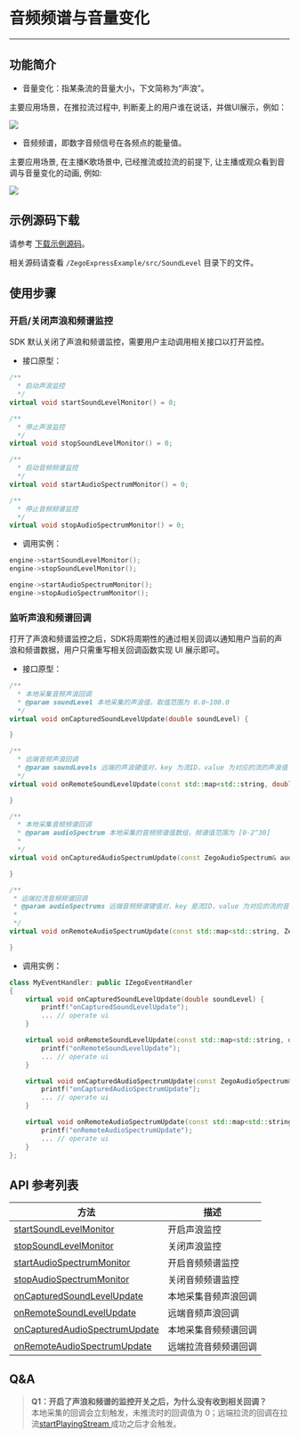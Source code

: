 # 音频频谱与音量变化

- - -

## 功能简介

- 音量变化：指某条流的音量大小，下文简称为“声浪”。

主要应用场景，在推拉流过程中, 判断麦上的用户谁在说话，并做UI展示，例如：

<Frame width="512" height="auto" caption=""><img src="https://doc-media.zego.im/sdk-doc/Pics/Android/ZegoLiveRoom/SoundLevel.png" /></Frame>

- 音频频谱，即数字音频信号在各频点的能量值。

主要应用场景, 在主播K歌场景中, 已经推流或拉流的前提下, 让主播或观众看到音调与音量变化的动画, 例如:

<Frame width="512" height="auto" caption=""><img src="https://doc-media.zego.im/sdk-doc/Pics/Android/ZegoLiveRoom/FrequencySpectrum.png" /></Frame>

## 示例源码下载

请参考 [下载示例源码](/real-time-video-windows-cpp/quick-start/run-example-code)。

相关源码请查看 `/ZegoExpressExample/src/SoundLevel` 目录下的文件。

## 使用步骤

### 开启/关闭声浪和频谱监控

SDK 默认关闭了声浪和频谱监控，需要用户主动调用相关接口以打开监控。

- 接口原型：

```cpp
/**
  * 启动声浪监控
  */
virtual void startSoundLevelMonitor() = 0;

/**
  * 停止声浪监控
  */
virtual void stopSoundLevelMonitor() = 0;

/**
  * 启动音频频谱监控
  */
virtual void startAudioSpectrumMonitor() = 0;

/**
  * 停止音频频谱监控
  */
virtual void stopAudioSpectrumMonitor() = 0;
```

- 调用实例：

```cpp
engine->startSoundLevelMonitor();
engine->stopSoundLevelMonitor();

engine->startAudioSpectrumMonitor();
engine->stopAudioSpectrumMonitor();
```

### 监听声浪和频谱回调

打开了声浪和频谱监控之后，SDK将周期性的通过相关回调以通知用户当前的声浪和频谱数据，用户只需重写相关回调函数实现 UI 展示即可。

- 接口原型：

```cpp
/**
  * 本地采集音频声浪回调
  * @param soundLevel 本地采集的声浪值，取值范围为 0.0~100.0
  */
virtual void onCapturedSoundLevelUpdate(double soundLevel) {

}

/**
  * 远端音频声浪回调
  * @param soundLevels 远端的声浪键值对，key 为流ID，value 为对应的流的声浪值
  */
virtual void onRemoteSoundLevelUpdate(const std::map<std::string, double>& soundLevels) {

}

/**
  * 本地采集音频频谱回调
  * @param audioSpectrum 本地采集的音频频谱值数组，频谱值范围为 [0-2^30]
  *
  */
virtual void onCapturedAudioSpectrumUpdate(const ZegoAudioSpectrum& audioSpectrum) {

}

/**
 * 远端拉流音频频谱回调
 * @param audioSpectrums 远端音频频谱键值对，key 是流ID，value 为对应的流的音频频谱值数组，频谱值范围为 [0-2^30]
 *
 */
virtual void onRemoteAudioSpectrumUpdate(const std::map<std::string, ZegoAudioSpectrum>& audioSpectrums) {

}
```

- 调用实例：

```cpp
class MyEventHandler: public IZegoEventHandler
{
    virtual void onCapturedSoundLevelUpdate(double soundLevel) {
        printf("onCapturedSoundLevelUpdate");
        ... // operate ui
    }

    virtual void onRemoteSoundLevelUpdate(const std::map<std::string, double>& soundLevels) {
        printf("onRemoteSoundLevelUpdate");
        ... // operate ui
    }

    virtual void onCapturedAudioSpectrumUpdate(const ZegoAudioSpectrum& audioSpectrum) {
        printf("onCapturedAudioSpectrumUpdate");
        ... // operate ui
    }

    virtual void onRemoteAudioSpectrumUpdate(const std::map<std::string, ZegoAudioSpectrum>& audioSpectrums) {
        printf("onRemoteAudioSpectrumUpdate");
        ... // operate ui
    }
};
```

## API 参考列表

| 方法 | 描述 |
|-------|--------|
| [startSoundLevelMonitor ](https://doc-zh.zego.im/zh/api?doc=Express_Video_SDK_API~CPP~class~zego-express-i-zego-express-engine#start-sound-level-monitor) | 开启声浪监控 |
| [stopSoundLevelMonitor ](https://doc-zh.zego.im/zh/api?doc=Express_Video_SDK_API~CPP~class~zego-express-i-zego-express-engine#stop-sound-level-monitor) | 关闭声浪监控 |
| [startAudioSpectrumMonitor ](https://doc-zh.zego.im/zh/api?doc=Express_Video_SDK_API~CPP~class~zego-express-i-zego-express-engine#start-audio-spectrum-monitor) | 开启音频频谱监控 |
| [stopAudioSpectrumMonitor ](https://doc-zh.zego.im/zh/api?doc=Express_Video_SDK_API~CPP~class~zego-express-i-zego-express-engine#stop-audio-spectrum-monitor) | 关闭音频频谱监控 |
| [onCapturedSoundLevelUpdate ](https://doc-zh.zego.im/zh/api?doc=Express_Video_SDK_API~CPP~class~zego-express-i-zego-event-handler#on-captured-sound-level-update) | 本地采集音频声浪回调 |
| [onRemoteSoundLevelUpdate ](https://doc-zh.zego.im/zh/api?doc=Express_Video_SDK_API~CPP~class~zego-express-i-zego-event-handler#on-remote-sound-level-update) | 远端音频声浪回调 |
| [onCapturedAudioSpectrumUpdate ](https://doc-zh.zego.im/zh/api?doc=Express_Video_SDK_API~CPP~class~zego-express-i-zego-event-handler#on-captured-audio-spectrum-update) | 本地采集音频频谱回调 |
| [onRemoteAudioSpectrumUpdate ](https://doc-zh.zego.im/zh/api?doc=Express_Video_SDK_API~CPP~class~zego-express-i-zego-event-handler#on-remote-audio-spectrum-update) | 远端拉流音频频谱回调 |

## Q&A

> **Q1：开启了声浪和频谱的监控开关之后，为什么没有收到相关回调？**  
> 本地采集的回调会立刻触发，未推流时的回调值为 0；远端拉流的回调在拉流[startPlayingStream ](https://doc-zh.zego.im/zh/api?doc=Express_Video_SDK_API~CPP~class~zego-express-i-zego-express-engine#start-playing-stream)成功之后才会触发。
